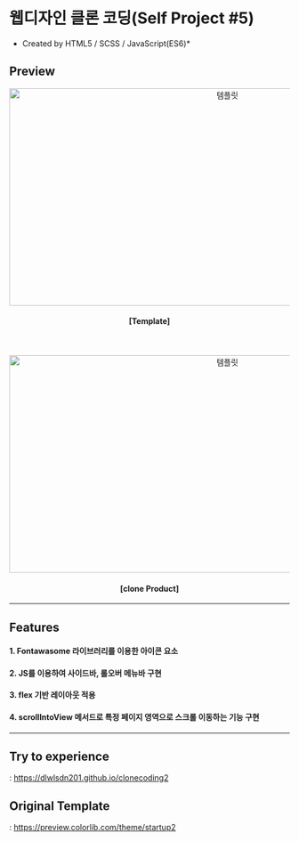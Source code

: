 # 웹디자인 클론 코딩(Self Project #5)
  * Created by HTML5 / SCSS / JavaScript(ES6)*

## **Preview**

<div align="center" display="flex" flex-direction="column" align-items="center">
  <img src="https://user-images.githubusercontent.com/53039583/113658962-0a9d8900-96dc-11eb-84da-1281a53c5e40.gif" alt="템플릿" width="768" height="391"/>
  <h4 align="center"> [Template] </h4>
  <br>
  <br>
  <img src="https://user-images.githubusercontent.com/53039583/113665205-0a0aef80-96e8-11eb-9ca1-2fca42ea387e.gif" alt="템플릿" width="768" height="391"/>
  <h4 align="center"> [clone Product] </h4>
</div>

---

## **Features**
####  1. Fontawasome 라이브러리를 이용한 아이콘 요소
####  2. JS를 이용하여 사이드바, 롤오버 메뉴바 구현
####  3. flex 기반 레이아웃 적용
####  4. scrollIntoView 메서드로 특정 페이지 영역으로 스크롤 이동하는 기능 구현
---

## **Try to experience**
  : https://dlwlsdn201.github.io/clonecoding2
  
## **Original Template**
  : https://preview.colorlib.com/theme/startup2

